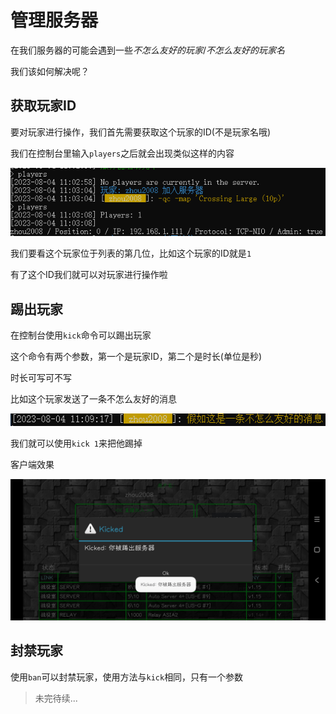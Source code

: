 # 管理服务器

在我们服务器的可能会遇到一些*不怎么友好的玩家*/*不怎么友好的玩家名*

我们该如何解决呢？

## 获取玩家ID

要对玩家进行操作，我们首先需要获取这个玩家的ID(不是玩家名哦)

我们在控制台里输入`players`之后就会出现类似这样的内容

![img](img/manage_server_playerlist.png)

我们要看这个玩家位于列表的第几位，比如这个玩家的ID就是`1`

有了这个ID我们就可以对玩家进行操作啦

## 踢出玩家

在控制台使用`kick`命令可以踢出玩家

这个命令有两个参数，第一个是玩家ID，第二个是时长(单位是秒)

时长可写可不写

比如这个玩家发送了一条不怎么友好的消息

![img](img/manage_server_message.png)

我们就可以使用`kick 1`来把他踢掉

客户端效果

![img](img/Screenshot_2023-08-04-11-14-05-244_com.corrodinggames.rts.jpg)

## 封禁玩家

使用`ban`可以封禁玩家，使用方法与`kick`相同，只有一个参数



> 未完待续...